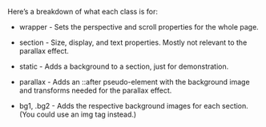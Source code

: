 Here’s a breakdown of what each class is for:

- wrapper - Sets the perspective and scroll properties for the whole page.

- section - Size, display, and text properties. Mostly not relevant to the parallax effect.

- static - Adds a background to a section, just for demonstration.

- parallax - Adds an ::after pseudo-element with the background image and transforms needed for the parallax effect.

- bg1, .bg2 - Adds the respective background images for each section. (You could use an img tag instead.)
